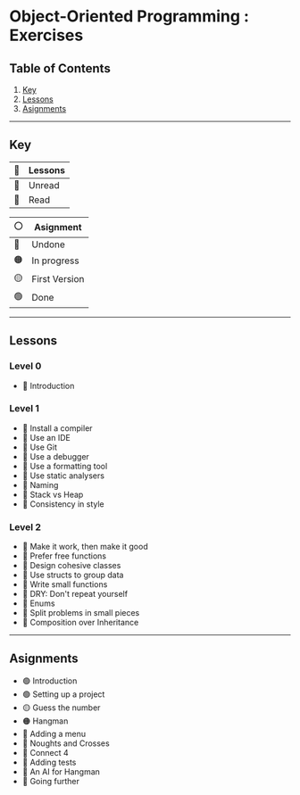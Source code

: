 # **Object-Oriented Programming : Exercises**

## **Table of Contents**

1. [Key](#key)
2. [Lessons](#lessons)
3. [Asignments](#asignments)

---

## **Key**

|📖|Lessons|
|--|-------|
|📕|Unread|
|📗|Read|

|⚪|Asignment|
|--|---------|
|🔴|Undone|
|🟠|In progress|
|🟡|First Version|
|🟢|Done|

---

## **Lessons**

### Level 0

- 📗 Introduction

### Level 1

- 📗 Install a compiler
- 📗 Use an IDE
- 📗 Use Git
- 📗 Use a debugger
- 📗 Use a formatting tool
- 📗 Use static analysers
- 📗 Naming
- 📗 Stack vs Heap
- 📗 Consistency in style

### Level 2

- 📗 Make it work, then make it good
- 📗 Prefer free functions
- 📗 Design cohesive classes
- 📗 Use structs to group data
- 📗 Write small functions
- 📗 DRY: Don't repeat yourself
- 📗 Enums
- 📗 Split problems in small pieces
- 📕 Composition over Inheritance

---

## **Asignments**

- 🟢 Introduction
- 🟢 Setting up a project
- 🟡 Guess the number
- 🟠 Hangman
- 🔴 Adding a menu
- 🔴 Noughts and Crosses
- 🔴 Connect 4
- 🔴 Adding tests
- 🔴 An AI for Hangman
- 🔴 Going further
